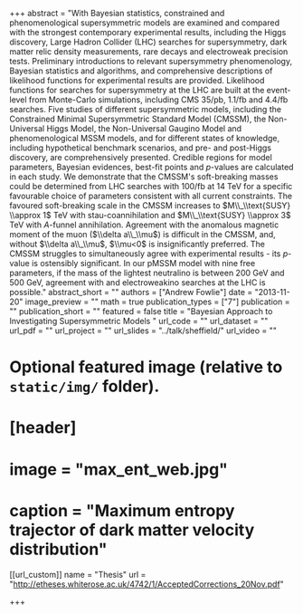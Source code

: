 +++
abstract = "With Bayesian statistics, constrained and phenomenological supersymmetric models are examined and compared with the strongest contemporary experimental results, including the Higgs discovery, Large Hadron Collider (LHC) searches for supersymmetry, dark matter relic density measurements, rare decays and electroweak precision tests. Preliminary introductions to relevant supersymmetry phenomenology, Bayesian statistics and algorithms, and comprehensive descriptions of likelihood functions for experimental results are provided. Likelihood functions for searches for supersymmetry at the LHC are built at the event-level from Monte-Carlo simulations, including CMS 35/pb, 1.1/fb and 4.4/fb searches. Five studies of different supersymmetric models, including the Constrained Minimal Supersymmetric Standard Model (CMSSM), the Non-Universal Higgs Model, the Non-Universal Gaugino Model and phenomenological MSSM models, and for different states of knowledge, including hypothetical benchmark scenarios, and pre- and post-Higgs discovery, are comprehensively presented. Credible regions for model parameters, Bayesian evidences, best-fit points and $p$-values are calculated in each study. We demonstrate that the CMSSM's soft-breaking masses could be determined from LHC searches with 100/fb at 14 TeV for a specific favourable choice of parameters consistent with all current constraints. The favoured soft-breaking scale in the CMSSM increases to $M\\_\\text{SUSY} \\approx 1$ TeV with stau-coannihilation and $M\\_\\text{SUSY} \\approx  3$ TeV with $A$-funnel annihilation. Agreement with the anomalous magnetic moment of the muon ($\\delta a\\_\\mu$) is difficult in the CMSSM,  and, without $\\delta a\\_\\mu$, $\\mu<0$ is insignificantly preferred. The CMSSM struggles to simultaneously agree with experimental results - its $p$-value is ostensibly significant. In our pMSSM model with nine free parameters, if the mass of the lightest neutralino is between 200 GeV and 500 GeV, agreement with  and electroweakino searches at the LHC is possible."
abstract_short = ""
authors = ["Andrew Fowlie"]
date = "2013-11-20"
image_preview = ""
math = true
publication_types = ["7"]
publication = ""
publication_short = ""
featured = false
title = "Bayesian Approach to Investigating Supersymmetric Models "
url_code = ""
url_dataset = ""
url_pdf = ""
url_project = ""
url_slides = "../talk/sheffield/"
url_video = ""

# Optional featured image (relative to `static/img/` folder).
# [header]
#   image = "max_ent_web.jpg"
#   caption = "Maximum entropy trajector of dark matter velocity distribution"

[[url_custom]]
name = "Thesis"
url = "http://etheses.whiterose.ac.uk/4742/1/AcceptedCorrections_20Nov.pdf"

+++
